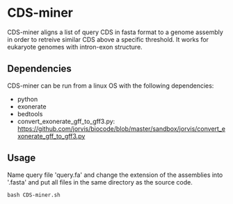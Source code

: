 # CDS-miner

CDS-miner aligns a list of query CDS in fasta format to a genome assembly in order to retreive similar CDS above a specific threshold. It works for eukaryote genomes with intron-exon structure.

## Dependencies

CDS-miner can be run from a linux OS with the following dependencies:
- python
- exonerate
- bedtools
- convert_exonerate_gff_to_gff3.py: https://github.com/jorvis/biocode/blob/master/sandbox/jorvis/convert_exonerate_gff_to_gff3.py

## Usage

Name query file 'query.fa' and change the extension of the assemblies into '.fasta' and put all files in the same directory as the source code.
```
bash CDS-miner.sh
```
